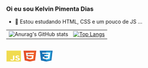 ### Oi eu sou Kelvin Pimenta Dias 
- 🌱 Estou estudando HTML, CSS e um pouco de JS ...

<table>
  <tr>
    <td>
      <img src="https://github-readme-stats.vercel.app/api?username=KelvinPD&show_icons=true&theme=radical" alt="Anurag's GitHub stats" />
    </td>
    <td>
      <a href="https://github.com/anuraghazra/github-readme-stats">
        <img src="https://github-readme-stats.vercel.app/api/top-langs/?username=KelvinPD&layout=compact" alt="Top Langs" />
      </a>
    </td>
  </tr>
</table>


<div style="display: inline_block"><br>
  <img align="center" alt="Kelvin-Js" height="30" width="40" src="https://raw.githubusercontent.com/devicons/devicon/master/icons/javascript/javascript-plain.svg">
  <img align="center" alt="Kelvin-HTML" height="30" width="40" src="https://raw.githubusercontent.com/devicons/devicon/master/icons/html5/html5-original.svg">
  <img align="center" alt="Kelvin-CSS" height="30" width="40" src="https://raw.githubusercontent.com/devicons/devicon/master/icons/css3/css3-original.svg">
</div>
